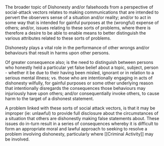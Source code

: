 The broader topic of Dishonesty and/or falsehoods from a perspective of social-attack vectors relates to making communications that are intended to pervert the observers sense of a situation and/or reality; and/or to act in some way that is intended for gainful purposes at the (wrongful) expense of others; and/or, issues relating to these sorts of problems, where there is therefore a desire to be able to enable means to better distinguish the various attributes related to these sorts of problems.

Dishonesty plays a vital role in the performance of other wrongs and/or behaviours that result in harms upon other persons.

Of greater consequence also; is the need to distinguish between persons who honestly held a particular yet false belief about a topic, subject, person - whether it be due to their having been misled, ignorant or in relation to a serious mental illness; vs. those who are intentionally engaging in acts of dishonesty wilfully, for gainful purposes or some other underlying reason that intentionally disregards the consequences those behaviours may injuriously have upon others; and/or consequentially invoke others, to cause harm to the target of a dishonest statement.  

A problem linked with these sorts of social attack vectors, is that it may be improper (ie: unlawful) to provide full disclosure about the circumstances of a situation that others are dishonestly making false statements about.  These issues do in-turn result in a series of consequences whereby it is difficult to form an appropriate moral and lawful approach to seeking to resolve a problem involving dishonesty, particularly where [[Criminal Activity]] may be involved.  

